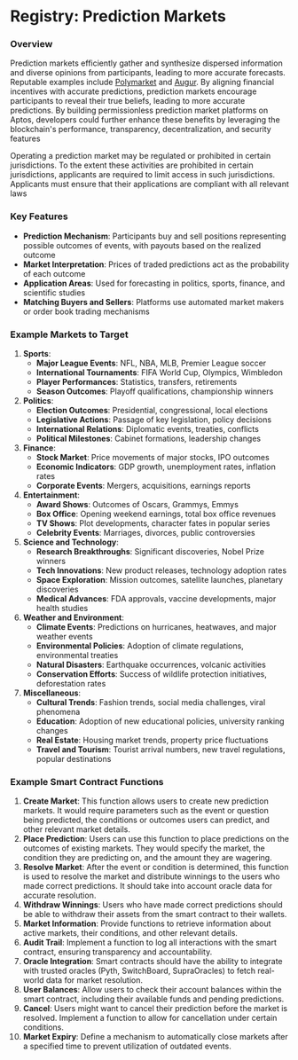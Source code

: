 # Registry: Prediction Markets

### Overview

Prediction markets efficiently gather and synthesize dispersed information and diverse opinions from participants, leading to more accurate forecasts. Reputable examples include [Polymarket](https://polymarket.com/) and [Augur](https://augur.net/). By aligning financial incentives with accurate predictions, prediction markets encourage participants to reveal their true beliefs, leading to more accurate predictions. By building permissionless prediction market platforms on Aptos, developers could further enhance these benefits by leveraging the blockchain's performance, transparency, decentralization, and security features

Operating a prediction market may be regulated or prohibited in certain jurisdictions. To the extent these activities are prohibited in certain jurisdictions, applicants are required to limit access in such jurisdictions. Applicants must ensure that their applications are compliant with all relevant laws
### Key Features

- **Prediction Mechanism**: Participants buy and sell positions representing possible outcomes of events, with payouts based on the realized outcome
- **Market Interpretation**: Prices of traded predictions act as the probability of each outcome
- **Application Areas**: Used for forecasting in politics, sports, finance, and scientific studies
- **Matching Buyers and Sellers**: Platforms use automated market makers or order book trading mechanisms

### Example Markets to Target

1. **Sports**:
    - **Major League Events**: NFL, NBA, MLB, Premier League soccer
    - **International Tournaments**: FIFA World Cup, Olympics, Wimbledon
    - **Player Performances**: Statistics, transfers, retirements
    - **Season Outcomes**: Playoff qualifications, championship winners
2. **Politics**:
    - **Election Outcomes**: Presidential, congressional, local elections
    - **Legislative Actions**: Passage of key legislation, policy decisions
    - **International Relations**: Diplomatic events, treaties, conflicts
    - **Political Milestones**: Cabinet formations, leadership changes
3. **Finance**:
    - **Stock Market**: Price movements of major stocks, IPO outcomes
    - **Economic Indicators**: GDP growth, unemployment rates, inflation rates
    - **Corporate Events**: Mergers, acquisitions, earnings reports
4. **Entertainment**:
    - **Award Shows**: Outcomes of Oscars, Grammys, Emmys
    - **Box Office**: Opening weekend earnings, total box office revenues
    - **TV Shows**: Plot developments, character fates in popular series
    - **Celebrity Events**: Marriages, divorces, public controversies
5. **Science and Technology**:
    - **Research Breakthroughs**: Significant discoveries, Nobel Prize winners
    - **Tech Innovations**: New product releases, technology adoption rates
    - **Space Exploration**: Mission outcomes, satellite launches, planetary discoveries
    - **Medical Advances**: FDA approvals, vaccine developments, major health studies
6. **Weather and Environment**:
    - **Climate Events**: Predictions on hurricanes, heatwaves, and major weather events
    - **Environmental Policies**: Adoption of climate regulations, environmental treaties
    - **Natural Disasters**: Earthquake occurrences, volcanic activities
    - **Conservation Efforts**: Success of wildlife protection initiatives, deforestation rates
7. **Miscellaneous**:
    - **Cultural Trends**: Fashion trends, social media challenges, viral phenomena
    - **Education**: Adoption of new educational policies, university ranking changes
    - **Real Estate**: Housing market trends, property price fluctuations
    - **Travel and Tourism**: Tourist arrival numbers, new travel regulations, popular destinations

### Example Smart Contract Functions

1. **Create Market**: This function allows users to create new prediction markets. It would require parameters such as the event or question being predicted, the conditions or outcomes users can predict, and other relevant market details.
2. **Place Prediction**: Users can use this function to place predictions on the outcomes of existing markets. They would specify the market, the condition they are predicting on, and the amount they are wagering.
3. **Resolve Market**: After the event or condition is determined, this function is used to resolve the market and distribute winnings to the users who made correct predictions. It should take into account oracle data for accurate resolution.
4. **Withdraw Winnings**: Users who have made correct predictions should be able to withdraw their assets from the smart contract to their wallets.
5. **Market Information**: Provide functions to retrieve information about active markets, their conditions, and other relevant details.
6. **Audit Trail**: Implement a function to log all interactions with the smart contract, ensuring transparency and accountability.
7. **Oracle Integration**: Smart contracts should have the ability to integrate with trusted oracles (Pyth, SwitchBoard, SupraOracles) to fetch real-world data for market resolution.
8. **User Balances**: Allow users to check their account balances within the smart contract, including their available funds and pending predictions.
9. **Cancel**: Users might want to cancel their prediction before the market is resolved. Implement a function to allow for cancellation under certain conditions.
10. **Market Expiry**: Define a mechanism to automatically close markets after a specified time to prevent utilization of outdated events.


